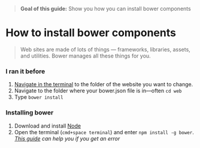 > **Goal of this guide:** Show you how you can install bower components

# How to install bower components

> Web sites are made of lots of things — frameworks, libraries, assets, and utilities. Bower manages all these things for you.

### I ran it before
1. [Navigate in the terminal](http://www.macworld.com/article/2042378/master-the-command-line-navigating-files-and-folders.html) to the folder of the website you want to change.
2. Navigate to the folder where your bower.json file is in––often ```cd web```
3. Type ```bower install```


### Installing bower
1. Download and install [Node](https://nodejs.org/en/)
2. Open the terminal (```cmd+space terminal```) and enter ```npm install -g bower```. *[This guide](../how-to-solve-mac-permission-errors/readme.md) can help you if you get an error*
